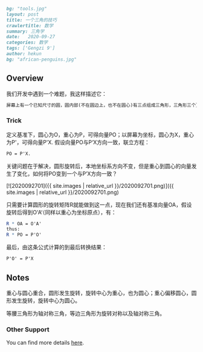 ```markdown
bg: "tools.jpg"
layout: post
title: 一个三角的技巧
crawlertitle: 数学
summary: 三角学
date:   2020-09-27
categories: 数学
tags: ['Gengzi 9']
author: hekun
bg: "african-penguins.jpg"
```



## Overview

我们开发中遇到一个难题，我这样描述它：

```markdown
屏幕上有一个已知尺寸的圆，圆内部(不在圆边上，也不在圆心)有三点组成三角形，三角形三个顶点和圆心在基于重心为原点的坐标系下坐标已知。现在，定义屏幕左上角为(0,0)，右下角为(1,1)，对圆进行旋转、平移的不变形变换，获取三个顶点的屏幕坐标分别为A(ax,ay)、B(bx,by)、C(cx,cy)，要求出圆心此时基于重心的本地坐标以及基于屏幕的全局坐标。
```

### Trick

定义基准下，圆心为O，重心为P，可得向量PO；以屏幕为坐标，圆心为X，重心为P'，可得向量P'X. 假设向量PO与P‘X方向一致，联立方程：

```mathematica
PO = P'X.
```

关键问题在于解决，圆形旋转后，本地坐标系方向不变，但是重心到圆心的向量发生了变化，如何将PO变到一个与P’X方向一致？

[![2020092701]({{ site.images | relative_url }}/2020092701.png)]({{ site.images | relative_url }}/2020092701.png)

只需要计算圆形的旋转矩阵R就能做到这一点，现在我们还有基准向量OA，假设旋转后得到O'A‘（同样以重心为坐标原点），有：

```mathematica
R * OA = O'A'
thus:
R * PO = P'O'
```

最后，由这条公式计算的到最后转换结果：

```mathematica
P'O' = P'X
```

## Notes

重心与圆心重合，圆形发生旋转，旋转中心为重心，也为圆心；重心偏移圆心，圆形发生旋转，旋转中心为圆心。

等腰三角形为轴对称三角，等边三角形为旋转对称以及轴对称三角。

### Other Support

You can find more details [here](https://github.com/yalisandsoso).
